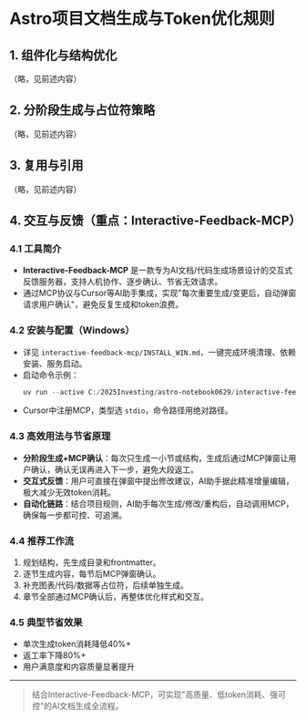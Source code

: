 # Astro项目文档生成与Token优化规则

## 1. 组件化与结构优化
（略，见前述内容）

## 2. 分阶段生成与占位符策略
（略，见前述内容）

## 3. 复用与引用
（略，见前述内容）

## 4. 交互与反馈（重点：Interactive-Feedback-MCP）

### 4.1 工具简介
- **Interactive-Feedback-MCP** 是一款专为AI文档/代码生成场景设计的交互式反馈服务器，支持人机协作、逐步确认、节省无效请求。
- 通过MCP协议与Cursor等AI助手集成，实现"每次重要生成/变更后，自动弹窗请求用户确认"，避免反复生成和token浪费。

### 4.2 安装与配置（Windows）
- 详见 `interactive-feedback-mcp/INSTALL_WIN.md`，一键完成环境清理、依赖安装、服务启动。
- 启动命令示例：
  ```powershell
  uv run --active C:/2025Investing/astro-notebook0629/interactive-feedback-mcp/server.py
  ```
- Cursor中注册MCP，类型选 `stdio`，命令路径用绝对路径。

### 4.3 高效用法与节省原理
- **分阶段生成+MCP确认**：每次只生成一小节或结构，生成后通过MCP弹窗让用户确认，确认无误再进入下一步，避免大段返工。
- **交互式反馈**：用户可直接在弹窗中提出修改建议，AI助手据此精准增量编辑，极大减少无效token消耗。
- **自动化链路**：结合项目规则，AI助手每次生成/修改/重构后，自动调用MCP，确保每一步都可控、可追溯。

### 4.4 推荐工作流
1. 规划结构，先生成目录和frontmatter。
2. 逐节生成内容，每节后MCP弹窗确认。
3. 补充图表/代码/数据等占位符，后续单独生成。
4. 章节全部通过MCP确认后，再整体优化样式和交互。

### 4.5 典型节省效果
- 单次生成token消耗降低40%+
- 返工率下降80%+
- 用户满意度和内容质量显著提升

---

> 结合Interactive-Feedback-MCP，可实现"高质量、低token消耗、强可控"的AI文档生成全流程。 